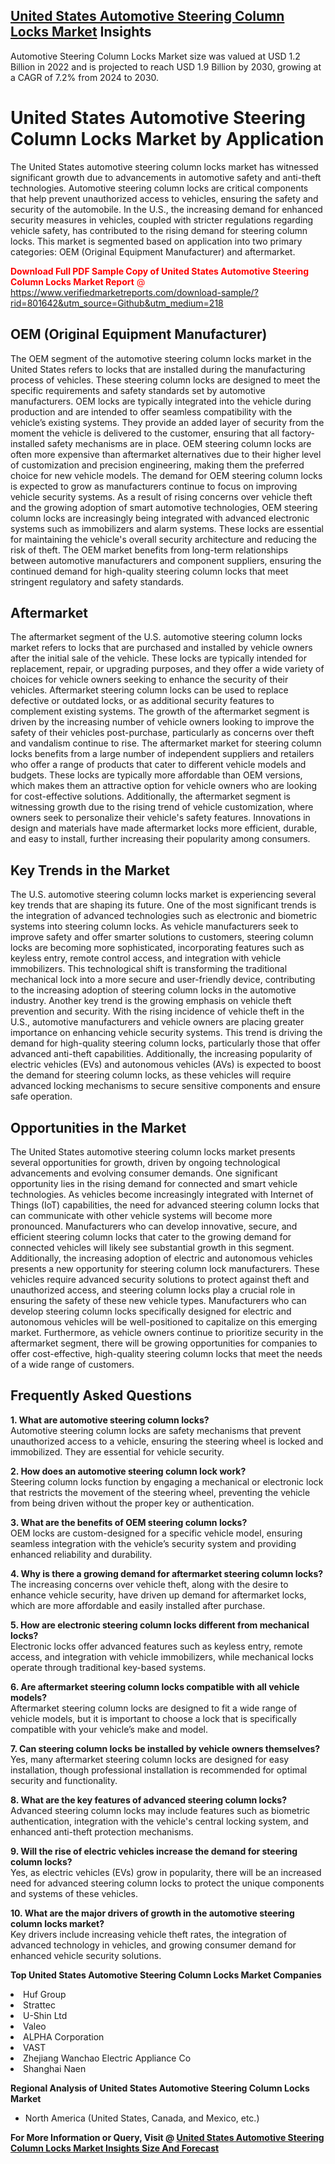 <h2><a href="https://www.verifiedmarketreports.com/download-sample/?rid=801642&amp;utm_source=Github&amp;utm_medium=218" target="_blank">United States Automotive Steering Column Locks Market</a> Insights</h2><p>Automotive Steering Column Locks Market size was valued at USD 1.2 Billion in 2022 and is projected to reach USD 1.9 Billion by 2030, growing at a CAGR of 7.2% from 2024 to 2030.</p><p><h1>United States Automotive Steering Column Locks Market by Application</h1> <p>The United States automotive steering column locks market has witnessed significant growth due to advancements in automotive safety and anti-theft technologies. Automotive steering column locks are critical components that help prevent unauthorized access to vehicles, ensuring the safety and security of the automobile. In the U.S., the increasing demand for enhanced security measures in vehicles, coupled with stricter regulations regarding vehicle safety, has contributed to the rising demand for steering column locks. This market is segmented based on application into two primary categories: OEM (Original Equipment Manufacturer) and aftermarket. <p><span class=""><span style="color: #ff0000;"><strong>Download Full PDF Sample Copy of United States Automotive Steering Column Locks Market Report</strong> @ </span><a href="https://www.verifiedmarketreports.com/download-sample/?rid=801642&amp;utm_source=Github&amp;utm_medium=218" target="_blank">https://www.verifiedmarketreports.com/download-sample/?rid=801642&amp;utm_source=Github&amp;utm_medium=218</a></span></p> <h2>OEM (Original Equipment Manufacturer)</h2> <p>The OEM segment of the automotive steering column locks market in the United States refers to locks that are installed during the manufacturing process of vehicles. These steering column locks are designed to meet the specific requirements and safety standards set by automotive manufacturers. OEM locks are typically integrated into the vehicle during production and are intended to offer seamless compatibility with the vehicle’s existing systems. They provide an added layer of security from the moment the vehicle is delivered to the customer, ensuring that all factory-installed safety mechanisms are in place. OEM steering column locks are often more expensive than aftermarket alternatives due to their higher level of customization and precision engineering, making them the preferred choice for new vehicle models. The demand for OEM steering column locks is expected to grow as manufacturers continue to focus on improving vehicle security systems. As a result of rising concerns over vehicle theft and the growing adoption of smart automotive technologies, OEM steering column locks are increasingly being integrated with advanced electronic systems such as immobilizers and alarm systems. These locks are essential for maintaining the vehicle's overall security architecture and reducing the risk of theft. The OEM market benefits from long-term relationships between automotive manufacturers and component suppliers, ensuring the continued demand for high-quality steering column locks that meet stringent regulatory and safety standards. <h2>Aftermarket</h2> <p>The aftermarket segment of the U.S. automotive steering column locks market refers to locks that are purchased and installed by vehicle owners after the initial sale of the vehicle. These locks are typically intended for replacement, repair, or upgrading purposes, and they offer a wide variety of choices for vehicle owners seeking to enhance the security of their vehicles. Aftermarket steering column locks can be used to replace defective or outdated locks, or as additional security features to complement existing systems. The growth of the aftermarket segment is driven by the increasing number of vehicle owners looking to improve the safety of their vehicles post-purchase, particularly as concerns over theft and vandalism continue to rise. The aftermarket market for steering column locks benefits from a large number of independent suppliers and retailers who offer a range of products that cater to different vehicle models and budgets. These locks are typically more affordable than OEM versions, which makes them an attractive option for vehicle owners who are looking for cost-effective solutions. Additionally, the aftermarket segment is witnessing growth due to the rising trend of vehicle customization, where owners seek to personalize their vehicle's safety features. Innovations in design and materials have made aftermarket locks more efficient, durable, and easy to install, further increasing their popularity among consumers. <h2>Key Trends in the Market</h2> <p>The U.S. automotive steering column locks market is experiencing several key trends that are shaping its future. One of the most significant trends is the integration of advanced technologies such as electronic and biometric systems into steering column locks. As vehicle manufacturers seek to improve safety and offer smarter solutions to customers, steering column locks are becoming more sophisticated, incorporating features such as keyless entry, remote control access, and integration with vehicle immobilizers. This technological shift is transforming the traditional mechanical lock into a more secure and user-friendly device, contributing to the increasing adoption of steering column locks in the automotive industry. Another key trend is the growing emphasis on vehicle theft prevention and security. With the rising incidence of vehicle theft in the U.S., automotive manufacturers and vehicle owners are placing greater importance on enhancing vehicle security systems. This trend is driving the demand for high-quality steering column locks, particularly those that offer advanced anti-theft capabilities. Additionally, the increasing popularity of electric vehicles (EVs) and autonomous vehicles (AVs) is expected to boost the demand for steering column locks, as these vehicles will require advanced locking mechanisms to secure sensitive components and ensure safe operation. <h2>Opportunities in the Market</h2> <p>The United States automotive steering column locks market presents several opportunities for growth, driven by ongoing technological advancements and evolving consumer demands. One significant opportunity lies in the rising demand for connected and smart vehicle technologies. As vehicles become increasingly integrated with Internet of Things (IoT) capabilities, the need for advanced steering column locks that can communicate with other vehicle systems will become more pronounced. Manufacturers who can develop innovative, secure, and efficient steering column locks that cater to the growing demand for connected vehicles will likely see substantial growth in this segment. Additionally, the increasing adoption of electric and autonomous vehicles presents a new opportunity for steering column lock manufacturers. These vehicles require advanced security solutions to protect against theft and unauthorized access, and steering column locks play a crucial role in ensuring the safety of these new vehicle types. Manufacturers who can develop steering column locks specifically designed for electric and autonomous vehicles will be well-positioned to capitalize on this emerging market. Furthermore, as vehicle owners continue to prioritize security in the aftermarket segment, there will be growing opportunities for companies to offer cost-effective, high-quality steering column locks that meet the needs of a wide range of customers. <h2>Frequently Asked Questions</h2> <p><strong>1. What are automotive steering column locks?</strong><br>Automotive steering column locks are safety mechanisms that prevent unauthorized access to a vehicle, ensuring the steering wheel is locked and immobilized. They are essential for vehicle security.</p> <p><strong>2. How does an automotive steering column lock work?</strong><br>Steering column locks function by engaging a mechanical or electronic lock that restricts the movement of the steering wheel, preventing the vehicle from being driven without the proper key or authentication.</p> <p><strong>3. What are the benefits of OEM steering column locks?</strong><br>OEM locks are custom-designed for a specific vehicle model, ensuring seamless integration with the vehicle’s security system and providing enhanced reliability and durability.</p> <p><strong>4. Why is there a growing demand for aftermarket steering column locks?</strong><br>The increasing concerns over vehicle theft, along with the desire to enhance vehicle security, have driven up demand for aftermarket locks, which are more affordable and easily installed after purchase.</p> <p><strong>5. How are electronic steering column locks different from mechanical locks?</strong><br>Electronic locks offer advanced features such as keyless entry, remote access, and integration with vehicle immobilizers, while mechanical locks operate through traditional key-based systems.</p> <p><strong>6. Are aftermarket steering column locks compatible with all vehicle models?</strong><br>Aftermarket steering column locks are designed to fit a wide range of vehicle models, but it is important to choose a lock that is specifically compatible with your vehicle’s make and model.</p> <p><strong>7. Can steering column locks be installed by vehicle owners themselves?</strong><br>Yes, many aftermarket steering column locks are designed for easy installation, though professional installation is recommended for optimal security and functionality.</p> <p><strong>8. What are the key features of advanced steering column locks?</strong><br>Advanced steering column locks may include features such as biometric authentication, integration with the vehicle's central locking system, and enhanced anti-theft protection mechanisms.</p> <p><strong>9. Will the rise of electric vehicles increase the demand for steering column locks?</strong><br>Yes, as electric vehicles (EVs) grow in popularity, there will be an increased need for advanced steering column locks to protect the unique components and systems of these vehicles.</p> <p><strong>10. What are the major drivers of growth in the automotive steering column locks market?</strong><br>Key drivers include increasing vehicle theft rates, the integration of advanced technology in vehicles, and growing consumer demand for enhanced vehicle security solutions.</p> </p><p><strong>Top United States Automotive Steering Column Locks Market Companies</strong></p><div data-test-id=""><p><li>Huf Group</li><li> Strattec</li><li> U-Shin Ltd</li><li> Valeo</li><li> ALPHA Corporation</li><li> VAST</li><li> Zhejiang Wanchao Electric Appliance Co</li><li> Shanghai Naen</li></p><div><strong>Regional Analysis of&nbsp;United States Automotive Steering Column Locks Market</strong></div><ul><li dir="ltr"><p dir="ltr">North America&nbsp;(United States, Canada, and Mexico, etc.)</p></li></ul><p><strong>For More Information or Query, Visit @&nbsp;</strong><strong><a href="https://www.verifiedmarketreports.com/product/automotive-steering-column-locks-market/?utm_source=Github&amp;utm_medium=218" target="_blank">United States Automotive Steering Column Locks Market Insights Size And Forecast</a></strong></p></div>
